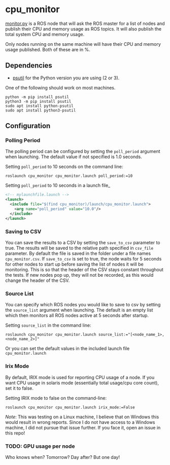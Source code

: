 # cpu_monitor

[monitor.py](nodes/monitor.py) is a ROS node that will ask the ROS master for a list of nodes and publish their CPU and memory usage as ROS topics. It will also publish the total system CPU and memory usage.

Only nodes running on the same machine will have their CPU and memory usage published. Both of these are in %.

## Dependencies

* [psutil](https://pypi.org/project/psutil) for the Python version you are using (2 or 3).

One of the following should work on most machines.
```
python -m pip install psutil
python3 -m pip install psutil
sudo apt install python-psutil
sudo apt install python3-psutil
```

## Configuration

### Polling Period
The polling period can be configured by setting the `poll_period` argument when launching. The default value if not specified is 1.0 seconds.

Setting `poll_period` to 10 seconds on the command line:
```
roslaunch cpu_monitor cpu_monitor.launch poll_period:=10
```

Setting `poll_period` to 10 seconds in a launch file_
```xml
<!-- mylaunchfile.launch -->
<launch>
  <include file="$(find cpu_monitor)/launch/cpu_monitor.launch">
    <arg name="poll_period" value="10.0"/>
  </include>
</launch>
```

### Saving to CSV
You can save the results to a CSV by setting the `save_to_csv` parameter to true. The results will be saved to the relative path specified in `csv_file` parameter. By default the file is saved in the folder under a file names `cpu_monitor.csv`. If `save_to_csv` is set to true, the node waits for 5 seconds for other nodes to start up before saving the list of nodes it will be monitoring. This is so that the header of the CSV stays constant throughout the tests. If new nodes pop up, they will not be recorded, as this would change the header of the CSV. 

### Source List
You can specify which ROS nodes you would like to save to csv by setting the `source_list` argument when launching. The default is an empty list which then monitors all ROS nodes active at 5 seconds after startup.

Setting `source_list` in the command line:
```
roslaunch cpu_monitor cpu_monitor.launch source_list:="[<node_name_1>, <node_name_2>]"
```

Or you can set the default values in the included launch file `cpu_monitor.launch`

### Irix Mode
By default, IRIX mode is used for reporting CPU usage of a node. If you want CPU usage in solaris mode (essentially total usage/cpu core count), set it to false.

Setting IRIX mode to false on the command-line:
```
roslaunch cpu_monitor cpu_monitor.launch irix_mode:=False
```

*Note*: This was testing on a Linux machine, I believe that on Windows this would result in wrong reports. Since I do not have access to a Windows machine, I did not pursue that issue further. If you face it, open an issue in this repo!

### TODO: GPU usage per node
Who knows when? Tomorrow? Day after? But one day!
